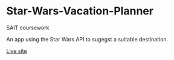 # Star-Wars-Vacation-Planner
SAIT coursework

An app using the Star Wars API to sugegst a suitable destination.

[Live site](https://youthful-hodgkin-6d3d8c.netlify.com/)
